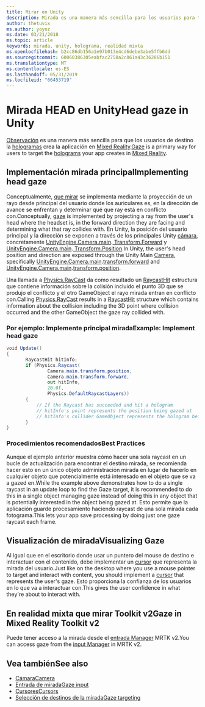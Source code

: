 ```yaml
---
title: Mirar en Unity
description: Mirada es una manera más sencilla para los usuarios para tener como destino el hologramas que la aplicación se crea en realidad mixta.
author: thetuvix
ms.author: yoyoz
ms.date: 03/21/2018
ms.topic: article
keywords: mirada, unity, holograma, realidad mixta
ms.openlocfilehash: b2cc86db156a1e97b013e4cd6debe3abe5ffb6dd
ms.sourcegitcommit: 60060386305eabfac2758a2c861a43c36286b151
ms.translationtype: MT
ms.contentlocale: es-ES
ms.lasthandoff: 05/31/2019
ms.locfileid: "66453719"
---
```

# <a name="head-gaze-in-unity"></a><span data-ttu-id="6b14a-104">Mirada HEAD en Unity</span><span class="sxs-lookup"><span data-stu-id="6b14a-104">Head gaze in Unity</span></span>

<span data-ttu-id="6b14a-105">[Observación](gaze.md) es una manera más sencilla para que los usuarios de destino la [hologramas](hologram.md) crea la aplicación en [Mixed Reality](mixed-reality.md).</span><span class="sxs-lookup"><span data-stu-id="6b14a-105">[Gaze](gaze.md) is a primary way for users to target the [holograms](hologram.md) your app creates in [Mixed Reality](mixed-reality.md).</span></span>


## <a name="implementing-head-gaze"></a><span data-ttu-id="6b14a-106">Implementación mirada principal</span><span class="sxs-lookup"><span data-stu-id="6b14a-106">Implementing head gaze</span></span>

<span data-ttu-id="6b14a-107">Conceptualmente, [que mirar](gaze.md) se implementa mediante la proyección de un rayo desde principal del usuario donde los auriculares es, en la dirección de avance se enfrentan y determinar qué que ray está en conflicto con.</span><span class="sxs-lookup"><span data-stu-id="6b14a-107">Conceptually, [gaze](gaze.md) is implemented by projecting a ray from the user's head where the headset is, in the forward direction they are facing and determining what that ray collides with.</span></span> <span data-ttu-id="6b14a-108">En Unity, la posición del usuario principal y la dirección se exponen a través de los principales Unity [cámara](camera-in-unity.md), concretamente [UnityEngine.Camera.main](http://docs.unity3d.com/ScriptReference/Camera-main.html).[ Transform.Forward](http://docs.unity3d.com/ScriptReference/Transform-forward.html) y [UnityEngine.Camera.main](http://docs.unity3d.com/ScriptReference/Camera-main.html).[ Transform.Position](http://docs.unity3d.com/ScriptReference/Transform-position.html).</span><span class="sxs-lookup"><span data-stu-id="6b14a-108">In Unity, the user's head position and direction are exposed through the Unity Main [Camera](camera-in-unity.md), specifically [UnityEngine.Camera.main](http://docs.unity3d.com/ScriptReference/Camera-main.html).[transform.forward](http://docs.unity3d.com/ScriptReference/Transform-forward.html) and [UnityEngine.Camera.main](http://docs.unity3d.com/ScriptReference/Camera-main.html).[transform.position](http://docs.unity3d.com/ScriptReference/Transform-position.html).</span></span>

<span data-ttu-id="6b14a-109">Una llamada a [Physics.RayCast](http://docs.unity3d.com/ScriptReference/Physics.Raycast.html) da como resultado un [RaycastHit](http://docs.unity3d.com/ScriptReference/RaycastHit.html) estructura que contiene información sobre la colisión incluido el punto 3D que se produjo el conflicto y el otro GameObject el rayo mirada entran en conflicto con.</span><span class="sxs-lookup"><span data-stu-id="6b14a-109">Calling [Physics.RayCast](http://docs.unity3d.com/ScriptReference/Physics.Raycast.html) results in a [RaycastHit](http://docs.unity3d.com/ScriptReference/RaycastHit.html) structure which contains information about the collision including the 3D point where collision occurred and the other GameObject the gaze ray collided with.</span></span>

### <a name="example-implement-head-gaze"></a><span data-ttu-id="6b14a-110">Por ejemplo: Implemente principal mirada</span><span class="sxs-lookup"><span data-stu-id="6b14a-110">Example: Implement head gaze</span></span>

```cs
void Update()
{
       RaycastHit hitInfo;
       if (Physics.Raycast(
               Camera.main.transform.position,
               Camera.main.transform.forward,
               out hitInfo,
               20.0f,
               Physics.DefaultRaycastLayers))
       {
           // If the Raycast has succeeded and hit a hologram
           // hitInfo's point represents the position being gazed at
           // hitInfo's collider GameObject represents the hologram being gazed at
       }
}
```

### <a name="best-practices"></a><span data-ttu-id="6b14a-111">Procedimientos recomendados</span><span class="sxs-lookup"><span data-stu-id="6b14a-111">Best Practices</span></span>

<span data-ttu-id="6b14a-112">Aunque el ejemplo anterior muestra cómo hacer una sola raycast en un bucle de actualización para encontrar el destino mirada, se recomienda hacer esto en un único objeto administración mirada en lugar de hacerlo en cualquier objeto que potencialmente está interesado en el objeto que se va a gazed en.</span><span class="sxs-lookup"><span data-stu-id="6b14a-112">While the example above demonstrates how to do a single raycast in an update loop to find the Gaze target, it is recommended to do this in a single object managing gaze instead of doing this in any object that is potentially interested in the object being gazed at.</span></span> <span data-ttu-id="6b14a-113">Esto permite que la aplicación guarde procesamiento haciendo raycast de una sola mirada cada fotograma.</span><span class="sxs-lookup"><span data-stu-id="6b14a-113">This lets your app save processing by doing just one gaze raycast each frame.</span></span>

## <a name="visualizing-gaze"></a><span data-ttu-id="6b14a-114">Visualización de mirada</span><span class="sxs-lookup"><span data-stu-id="6b14a-114">Visualizing Gaze</span></span>

<span data-ttu-id="6b14a-115">Al igual que en el escritorio donde usar un puntero del mouse de destino e interactuar con el contenido, debe implementar un [cursor](cursors.md) que representa la mirada del usuario.</span><span class="sxs-lookup"><span data-stu-id="6b14a-115">Just like on the desktop where you use a mouse pointer to target and interact with content, you should implement a [cursor](cursors.md) that represents the user's gaze.</span></span> <span data-ttu-id="6b14a-116">Esto proporciona la confianza de los usuarios en lo que va a interactuar con.</span><span class="sxs-lookup"><span data-stu-id="6b14a-116">This gives the user confidence in what they're about to interact with.</span></span>

## <a name="gaze-in-mixed-reality-toolkit-v2"></a><span data-ttu-id="6b14a-117">En realidad mixta que mirar Toolkit v2</span><span class="sxs-lookup"><span data-stu-id="6b14a-117">Gaze in Mixed Reality Toolkit v2</span></span>
<span data-ttu-id="6b14a-118">Puede tener acceso a la mirada desde el [entrada Manager](https://microsoft.github.io/MixedRealityToolkit-Unity/Documentation/Input/Overview.html) MRTK v2.</span><span class="sxs-lookup"><span data-stu-id="6b14a-118">You can access gaze from the [input Manager](https://microsoft.github.io/MixedRealityToolkit-Unity/Documentation/Input/Overview.html) in MRTK v2.</span></span>

## <a name="see-also"></a><span data-ttu-id="6b14a-119">Vea también</span><span class="sxs-lookup"><span data-stu-id="6b14a-119">See also</span></span>
* [<span data-ttu-id="6b14a-120">Cámara</span><span class="sxs-lookup"><span data-stu-id="6b14a-120">Camera</span></span>](camera-in-unity.md)
* [<span data-ttu-id="6b14a-121">Entrada de mirada</span><span class="sxs-lookup"><span data-stu-id="6b14a-121">Gaze input</span></span>](gaze.md)
* [<span data-ttu-id="6b14a-122">Cursores</span><span class="sxs-lookup"><span data-stu-id="6b14a-122">Cursors</span></span>](cursors.md)
* [<span data-ttu-id="6b14a-123">Selección de destinos de la mirada</span><span class="sxs-lookup"><span data-stu-id="6b14a-123">Gaze targeting</span></span>](gaze-targeting.md)
